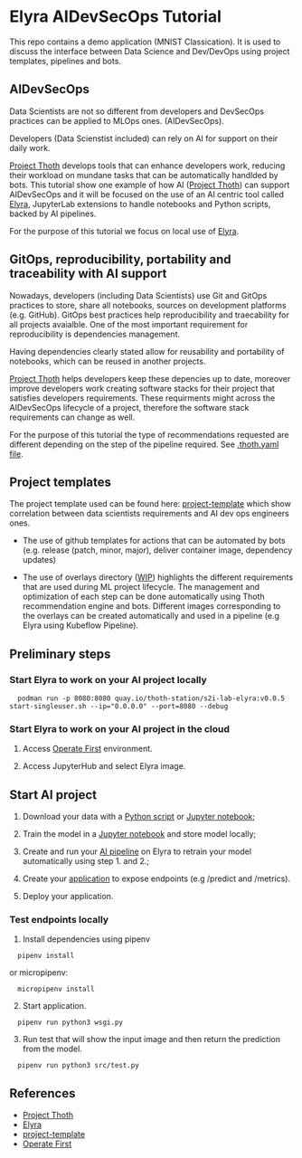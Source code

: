 
# Elyra AIDevSecOps Tutorial

This repo contains a demo application (MNIST Classication).
It is used to discuss the interface between Data Science and Dev/DevOps using project templates, pipelines and bots.

## AIDevSecOps

Data Scientists are not so different from developers and DevSecOps practices can be applied to MLOps ones. (AIDevSecOps).

Developers (Data Scienstist included) can rely on AI for support on their daily work.

[Project Thoth][1] develops tools that can enhance developers work, reducing their workload on mundane tasks that can be automatically handlded by bots.
This tutorial show one example of how AI ([Project Thoth][1]) can support AIDevSecOps and it will be focused on the use of an AI centric tool called [Elyra][2],
JupyterLab extensions to handle notebooks and Python scripts, backed by AI pipelines.

For the purpose of this tutorial we focus on local use of [Elyra][2].

## GitOps, reproducibility, portability and traceability with AI support

Nowadays, developers (including Data Scientists) use Git and GitOps practices to store, share all notebooks, sources on development platforms (e.g. GitHub).
GitOps best practices help reproducibility and traecability for all projects avaialble. One of the most important requirement for reproducibility is dependencies management.

Having dependencies clearly stated allow for reusability and portability of notebooks, which can be reused in another projects.

[Project Thoth][1] helps developers keep these depencies up to date, moreover improve developers work creating software stacks for their project that satisfies developers requirements.
These requirments might across the AIDevSecOps lifecycle of a project, therefore the software stack requirements can change as well.

For the purpose of this tutorial the type of recommendations requested are different depending on the step of the pipeline required. See [.thoth.yaml file](https://github.com/thoth-station/elyra-aidevsecops-tutorial/blob/master/.thoth.yaml).

## Project templates

The project template used can be found here: [project-template][3] which show correlation between data scientists requirements and AI dev ops engineers ones.

- The use of github templates for actions that can be automated by bots (e.g. release (patch, minor, major), deliver container image, dependency updates)

- The use of overlays directory ([WIP](https://github.com/aicoe-aiops/project-template/issues/28)) highlights the different requirements that are used during ML project lifecycle. The management and optimization of each step can be done automatically using Thoth recommendation engine and bots. Different images corresponding to the overlays can be created automatically and used in a pipeline (e.g Elyra using Kubeflow Pipeline).

## Preliminary steps

### Start Elyra to work on your AI project locally

```shell
  podman run -p 8080:8080 quay.io/thoth-station/s2i-lab-elyra:v0.0.5  start-singleuser.sh --ip="0.0.0.0" --port=8080 --debug
```

### Start Elyra to work on your AI project in the cloud

1. Access [Operate First][4] environment.

2. Access JupyterHub and select Elyra image.

## Start AI project

1. Download your data with a [Python script](https://github.com/thoth-station/elyra-aidevsecops-tutorial/blob/master/src/data/download_dataset_from_tf.py) or [Jupyter notebook](https://github.com/thoth-station/elyra-aidevsecops-tutorial/notebooks/download_dataset.ipynb);

2. Train the model in a [Jupyter notebook](https://github.com/thoth-station/elyra-aidevsecops-tutorial/blob/master/notebooks/training.ipynb) and store model locally;

3. Create and run your [AI pipeline](https://github.com/thoth-station/elyra-aidevsecops-tutorial/blob/master/tutorial.pipeline) on Elyra to retrain your model automatically using step 1. and 2.;

4. Create your [application](https://github.com/thoth-station/elyra-aidevsecops-tutorial/blob/master/wsgi.py) to expose endpoints (e.g /predict and /metrics).

5. Deploy your application.

### Test endpoints locally

1. Install dependencies using pipenv

```shell
  pipenv install
```

or micropipenv:

```shell
  micropipenv install
```

2. Start application.

```shell
  pipenv run python3 wsgi.py
```

3. Run test that will show the input image and then return the prediction from the model.

```shell
  pipenv run python3 src/test.py
```

## References

 * [Project Thoth][1]
 * [Elyra][2]
 * [project-template][3]
 * [Operate First][4]

[1]: https://thoth-station.ninja/
[2]: https://github.com/elyra-ai/elyra
[3]: https://github.com/aicoe-aiops/project-template
[4]: https://www.operate-first.cloud/
